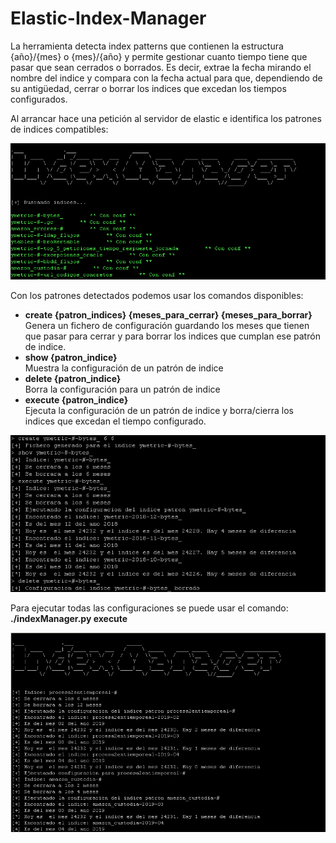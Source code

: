 # Elastic-Index-Manager

La herramienta detecta index patterns que contienen la estructura {año}/{mes} o {mes}/{año} y permite gestionar cuanto tiempo tiene que pasar que sean cerrados o borrados. Es decir, extrae la fecha mirando el nombre del indice y compara con la fecha actual para que, dependiendo de su antigüedad, cerrar o borrar los indices que excedan los tiempos configurados.

Al arrancar hace una petición al servidor de elastic e identifica los patrones de indices compatibles:

![alt text](img/list.png)

Con los patrones detectados podemos usar los comandos disponibles:
- **create {patron_indices} {meses_para_cerrar} {meses_para_borrar}**<br/>
 Genera un fichero de configuración guardando los meses que tienen que pasar para cerrar y para borrar los indices que cumplan ese patrón de indice.
- **show {patron_indice}**<br/>
 Muestra la configuración de un patrón de indice
- **delete {patron_indice}**<br/>
 Borra la configuración para un patrón de indice
- **execute {patron_indice}**<br/>
 Ejecuta la configuración de un patrón de indice y borra/cierra los indices que excedan el tiempo configurado.
 
 ![alt text](img/cmds.png)

Para ejecutar todas las configuraciones se puede usar el comando:
**./indexManager.py execute**

![alt text](img/executeAll.png)

